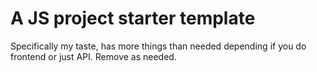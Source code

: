 # A JS project starter template

Specifically my taste, has more things than needed depending if you do frontend or just API.
Remove as needed.
